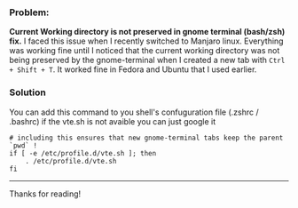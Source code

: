 ### Problem: 
**Current Working directory is not preserved in gnome terminal (bash/zsh) fix.** I faced this issue when I recently switched to Manjaro linux. Everything was working fine until I noticed that the current working directory was not being preserved by the gnome-terminal when I created a new tab with `Ctrl + Shift + T`. It worked fine in Fedora and Ubuntu that I used earlier. 

### Solution

You can add this command to you shell's confuguration file (.zshrc / .bashrc)
if the vte.sh is not avaible you can just google it

```shell
# including this ensures that new gnome-terminal tabs keep the parent `pwd` !
if [ -e /etc/profile.d/vte.sh ]; then
    . /etc/profile.d/vte.sh
fi
```

---
Thanks for reading!